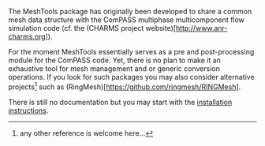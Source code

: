 The MeshTools package has originally been developed to share a common mesh data structure with the ComPASS multiphase multicomponent flow simulation code (cf. the (CHARMS project website)[http://www.anr-charms.org]). 

For the moment MeshTools essentially serves as a pre and post-processing module for the ComPASS code. Yet, there is no plan to make it an exhaustive tool for mesh management and or generic conversion operations. If you look for such packages you may also consider alternative projects[^altmesh] such as (RingMesh)[https://github.com/ringmesh/RINGMesh].
[^altmesh]: any other reference is welcome here...

There is still no documentation but you may start with the [installation instructions](INSTALL.md).